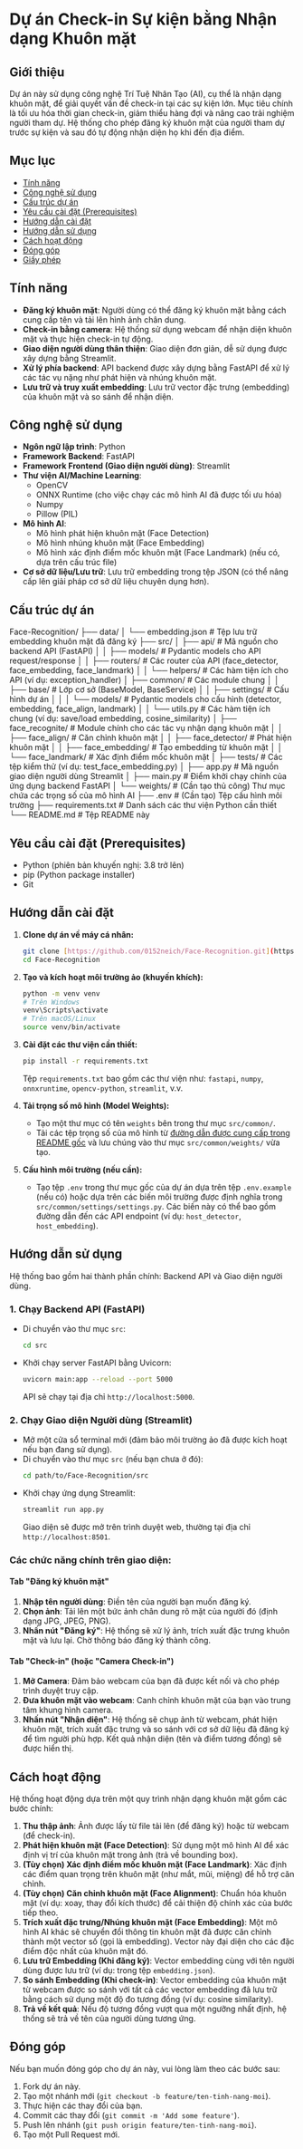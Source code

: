 # Dự án Check-in Sự kiện bằng Nhận dạng Khuôn mặt

## Giới thiệu

Dự án này sử dụng công nghệ Trí Tuệ Nhân Tạo (AI), cụ thể là nhận dạng khuôn mặt, để giải quyết vấn đề check-in tại các sự kiện lớn. Mục tiêu chính là tối ưu hóa thời gian check-in, giảm thiểu hàng đợi và nâng cao trải nghiệm người tham dự. Hệ thống cho phép đăng ký khuôn mặt của người tham dự trước sự kiện và sau đó tự động nhận diện họ khi đến địa điểm.

## Mục lục

- [Tính năng](#tính-năng)
- [Công nghệ sử dụng](#công-nghệ-sử-dụng)
- [Cấu trúc dự án](#cấu-trúc-dự-án)
- [Yêu cầu cài đặt (Prerequisites)](#yêu-cầu-cài-đặt-prerequisites)
- [Hướng dẫn cài đặt](#hướng-dẫn-cài-đặt)
- [Hướng dẫn sử dụng](#hướng-dẫn-sử-dụng)
- [Cách hoạt động](#cách-hoạt-động)
- [Đóng góp](#đóng-góp)
- [Giấy phép](#giấy-phép)

## Tính năng

- **Đăng ký khuôn mặt**: Người dùng có thể đăng ký khuôn mặt bằng cách cung cấp tên và tải lên hình ảnh chân dung.
- **Check-in bằng camera**: Hệ thống sử dụng webcam để nhận diện khuôn mặt và thực hiện check-in tự động.
- **Giao diện người dùng thân thiện**: Giao diện đơn giản, dễ sử dụng được xây dựng bằng Streamlit.
- **Xử lý phía backend**: API backend được xây dựng bằng FastAPI để xử lý các tác vụ nặng như phát hiện và nhúng khuôn mặt.
- **Lưu trữ và truy xuất embedding**: Lưu trữ vector đặc trưng (embedding) của khuôn mặt và so sánh để nhận diện.

## Công nghệ sử dụng

- **Ngôn ngữ lập trình**: Python
- **Framework Backend**: FastAPI
- **Framework Frontend (Giao diện người dùng)**: Streamlit
- **Thư viện AI/Machine Learning**:
    - OpenCV
    - ONNX Runtime (cho việc chạy các mô hình AI đã được tối ưu hóa)
    - Numpy
    - Pillow (PIL)
- **Mô hình AI**:
    - Mô hình phát hiện khuôn mặt (Face Detection)
    - Mô hình nhúng khuôn mặt (Face Embedding)
    - Mô hình xác định điểm mốc khuôn mặt (Face Landmark) (nếu có, dựa trên cấu trúc file)
- **Cơ sở dữ liệu/Lưu trữ**: Lưu trữ embedding trong tệp JSON (có thể nâng cấp lên giải pháp cơ sở dữ liệu chuyên dụng hơn).

## Cấu trúc dự án
Face-Recognition/
├── data/
│   └── embedding.json        # Tệp lưu trữ embedding khuôn mặt đã đăng ký
├── src/
│   ├── api/                  # Mã nguồn cho backend API (FastAPI)
│   │   ├── models/           # Pydantic models cho API request/response
│   │   ├── routers/          # Các router của API (face_detector, face_embedding, face_landmark)
│   │   └── helpers/          # Các hàm tiện ích cho API (ví dụ: exception_handler)
│   ├── common/               # Các module chung
│   │   ├── base/             # Lớp cơ sở (BaseModel, BaseService)
│   │   ├── settings/         # Cấu hình dự án
│   │   │   └── models/       # Pydantic models cho cấu hình (detector, embedding, face_align, landmark)
│   │   └── utils.py          # Các hàm tiện ích chung (ví dụ: save/load embedding, cosine_similarity)
│   ├── face_recognite/       # Module chính cho các tác vụ nhận dạng khuôn mặt
│   │   ├── face_align/       # Căn chỉnh khuôn mặt
│   │   ├── face_detector/    # Phát hiện khuôn mặt
│   │   ├── face_embedding/   # Tạo embedding từ khuôn mặt
│   │   └── face_landmark/    # Xác định điểm mốc khuôn mặt
│   ├── tests/                # Các tệp kiểm thử (ví dụ: test_face_embedding.py)
│   ├── app.py                # Mã nguồn giao diện người dùng Streamlit
│   ├── main.py               # Điểm khởi chạy chính của ứng dụng backend FastAPI
│   └── weights/              # (Cần tạo thủ công) Thư mục chứa các trọng số của mô hình AI
├── .env                      # (Cần tạo) Tệp cấu hình môi trường
├── requirements.txt          # Danh sách các thư viện Python cần thiết
└── README.md                 # Tệp README này


## Yêu cầu cài đặt (Prerequisites)

- Python (phiên bản khuyến nghị: 3.8 trở lên)
- pip (Python package installer)
- Git

## Hướng dẫn cài đặt

1.  **Clone dự án về máy cá nhân:**
    ```bash
    git clone [https://github.com/0152neich/Face-Recognition.git](https://github.com/0152neich/Face-Recognition.git)
    cd Face-Recognition
    ```

2.  **Tạo và kích hoạt môi trường ảo (khuyến khích):**
    ```bash
    python -m venv venv
    # Trên Windows
    venv\Scripts\activate
    # Trên macOS/Linux
    source venv/bin/activate
    ```

3.  **Cài đặt các thư viện cần thiết:**
    ```bash
    pip install -r requirements.txt
    ```
    Tệp `requirements.txt` bao gồm các thư viện như: `fastapi`, `numpy`, `onnxruntime`, `opencv-python`, `streamlit`, v.v.

4.  **Tải trọng số mô hình (Model Weights):**
    -   Tạo một thư mục có tên `weights` bên trong thư mục `src/common/`.
    -   Tải các tệp trọng số của mô hình từ [đường dẫn được cung cấp trong README gốc](https://drive.google.com/drive/folders/1yXVLcex64GkvVZMAHi-89Kz3bE5NGYMx?usp=sharing) và lưu chúng vào thư mục `src/common/weights/` vừa tạo.

5.  **Cấu hình môi trường (nếu cần):**
    -   Tạo tệp `.env` trong thư mục gốc của dự án dựa trên tệp `.env.example` (nếu có) hoặc dựa trên các biến môi trường được định nghĩa trong `src/common/settings/settings.py`. Các biến này có thể bao gồm đường dẫn đến các API endpoint (ví dụ: `host_detector`, `host_embedding`).

## Hướng dẫn sử dụng

Hệ thống bao gồm hai thành phần chính: Backend API và Giao diện người dùng.

### 1. Chạy Backend API (FastAPI)

-   Di chuyển vào thư mục `src`:
    ```bash
    cd src
    ```
-   Khởi chạy server FastAPI bằng Uvicorn:
    ```bash
    uvicorn main:app --reload --port 5000
    ```
    API sẽ chạy tại địa chỉ `http://localhost:5000`.

### 2. Chạy Giao diện Người dùng (Streamlit)

-   Mở một cửa sổ terminal mới (đảm bảo môi trường ảo đã được kích hoạt nếu bạn đang sử dụng).
-   Di chuyển vào thư mục `src` (nếu bạn chưa ở đó):
    ```bash
    cd path/to/Face-Recognition/src
    ```
-   Khởi chạy ứng dụng Streamlit:
    ```bash
    streamlit run app.py
    ```
    Giao diện sẽ được mở trên trình duyệt web, thường tại địa chỉ `http://localhost:8501`.

### Các chức năng chính trên giao diện:

#### Tab "Đăng ký khuôn mặt"

1.  **Nhập tên người dùng**: Điền tên của người bạn muốn đăng ký.
2.  **Chọn ảnh**: Tải lên một bức ảnh chân dung rõ mặt của người đó (định dạng JPG, JPEG, PNG).
3.  **Nhấn nút "Đăng ký"**: Hệ thống sẽ xử lý ảnh, trích xuất đặc trưng khuôn mặt và lưu lại. Chờ thông báo đăng ký thành công.

#### Tab "Check-in" (hoặc "Camera Check-in")

1.  **Mở Camera**: Đảm bảo webcam của bạn đã được kết nối và cho phép trình duyệt truy cập.
2.  **Đưa khuôn mặt vào webcam**: Canh chỉnh khuôn mặt của bạn vào trung tâm khung hình camera.
3.  **Nhấn nút "Nhận diện"**: Hệ thống sẽ chụp ảnh từ webcam, phát hiện khuôn mặt, trích xuất đặc trưng và so sánh với cơ sở dữ liệu đã đăng ký để tìm người phù hợp. Kết quả nhận diện (tên và điểm tương đồng) sẽ được hiển thị.

## Cách hoạt động

Hệ thống hoạt động dựa trên một quy trình nhận dạng khuôn mặt gồm các bước chính:

1.  **Thu thập ảnh**: Ảnh được lấy từ file tải lên (để đăng ký) hoặc từ webcam (để check-in).
2.  **Phát hiện khuôn mặt (Face Detection)**: Sử dụng một mô hình AI để xác định vị trí của khuôn mặt trong ảnh (trả về bounding box).
3.  **(Tùy chọn) Xác định điểm mốc khuôn mặt (Face Landmark)**: Xác định các điểm quan trọng trên khuôn mặt (như mắt, mũi, miệng) để hỗ trợ căn chỉnh.
4.  **(Tùy chọn) Căn chỉnh khuôn mặt (Face Alignment)**: Chuẩn hóa khuôn mặt (ví dụ: xoay, thay đổi kích thước) để cải thiện độ chính xác của bước tiếp theo.
5.  **Trích xuất đặc trưng/Nhúng khuôn mặt (Face Embedding)**: Một mô hình AI khác sẽ chuyển đổi thông tin khuôn mặt đã được căn chỉnh thành một vector số (gọi là embedding). Vector này đại diện cho các đặc điểm độc nhất của khuôn mặt đó.
6.  **Lưu trữ Embedding (Khi đăng ký)**: Vector embedding cùng với tên người dùng được lưu trữ (ví dụ: trong tệp `embedding.json`).
7.  **So sánh Embedding (Khi check-in)**: Vector embedding của khuôn mặt từ webcam được so sánh với tất cả các vector embedding đã lưu trữ bằng cách sử dụng một độ đo tương đồng (ví dụ: cosine similarity).
8.  **Trả về kết quả**: Nếu độ tương đồng vượt qua một ngưỡng nhất định, hệ thống sẽ trả về tên của người dùng tương ứng.

## Đóng góp

Nếu bạn muốn đóng góp cho dự án này, vui lòng làm theo các bước sau:

1.  Fork dự án này.
2.  Tạo một nhánh mới (`git checkout -b feature/ten-tinh-nang-moi`).
3.  Thực hiện các thay đổi của bạn.
4.  Commit các thay đổi (`git commit -m 'Add some feature'`).
5.  Push lên nhánh (`git push origin feature/ten-tinh-nang-moi`).
6.  Tạo một Pull Request mới.
